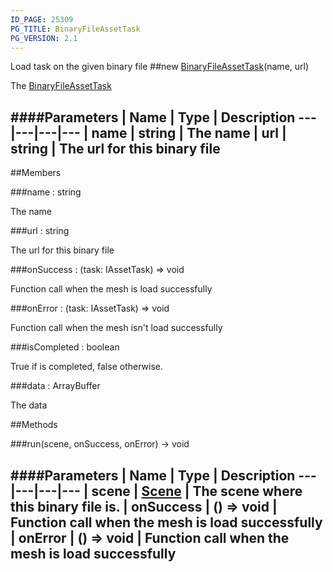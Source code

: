 ```yaml
---
ID_PAGE: 25309
PG_TITLE: BinaryFileAssetTask
PG_VERSION: 2.1
---
```


Load task on the given binary file
##new [BinaryFileAssetTask](/classes/BinaryFileAssetTask)(name, url)




The [BinaryFileAssetTask](/classes/BinaryFileAssetTask)






####Parameters
 | Name | Type | Description
---|---|---|---
 | name | string | The name
 | url | string | The url for this binary file
---

##Members

###name : string





The name




###url : string





The url for this binary file




###onSuccess : (task: IAssetTask) =&gt; void





Function call when the mesh is load successfully




###onError : (task: IAssetTask) =&gt; void





Function call when the mesh isn't load successfully




###isCompleted : boolean





True if is completed, false otherwise.




###data : ArrayBuffer





The data















##Methods

###run(scene, onSuccess, onError) &rarr; void

####Parameters
 | Name | Type | Description
---|---|---|---
 | scene | [Scene](/classes/Scene) | The scene where this binary file is.
 | onSuccess | () =&gt; void | Function call when the mesh is load successfully
 | onError | () =&gt; void | Function call when the mesh is load successfully
---
